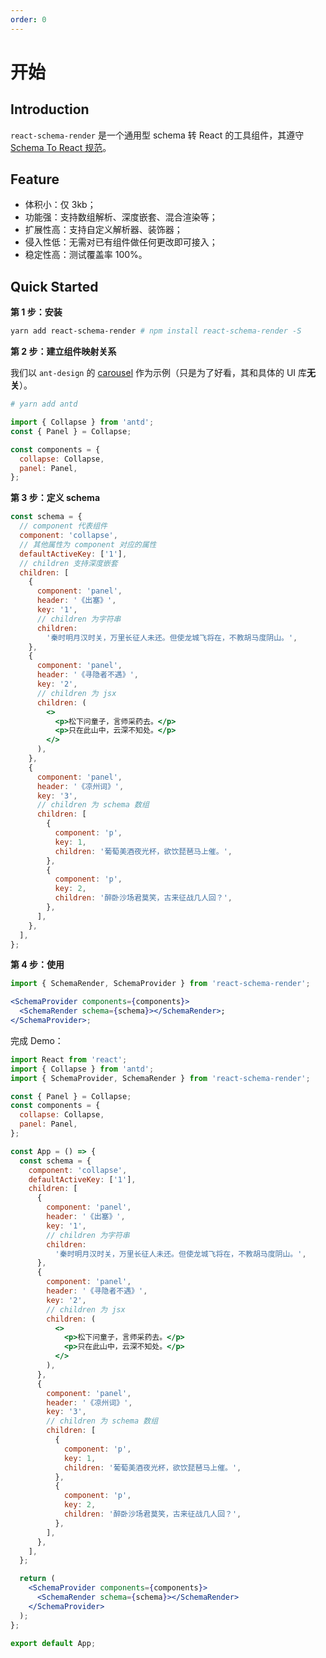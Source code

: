 ```yaml
---
order: 0
---
```


# 开始

<!-- ![npm version](https://img.shields.io/npm/v/@dream2023/react-schema-render?style=for-the-badge)
![npm bundle size](https://img.shields.io/bundlephobia/minzip/@dream2023/react-schema-render?style=for-the-badge)
![npm downloads](https://img.shields.io/npm/dt/@dream2023/react-schema-render?style=for-the-badge)
![NPM](https://img.shields.io/npm/l/@dream2023/react-schema-render?style=for-the-badge) -->

## Introduction

`react-schema-render` 是一个通用型 schema 转 React 的工具组件，其遵守 [Schema To React 规范](/standard)。

## Feature

- 体积小：仅 3kb；
- 功能强：支持数组解析、深度嵌套、混合渲染等；
- 扩展性高：支持自定义解析器、装饰器；
- 侵入性低：无需对已有组件做任何更改即可接入；
- 稳定性高：测试覆盖率 100%。

## Quick Started

**第 1 步：安装**

```bash | pure
yarn add react-schema-render # npm install react-schema-render -S
```

**第 2 步：建立组件映射关系**

我们以 `ant-design` 的 [carousel](https://ant.design/components/carousel-cn/) 作为示例（只是为了好看，其和具体的 UI 库**无关**）。

```bash | pure
# yarn add antd
```

```js | pure
import { Collapse } from 'antd';
const { Panel } = Collapse;

const components = {
  collapse: Collapse,
  panel: Panel,
};
```

**第 3 步：定义 schema**

```jsx | pure
const schema = {
  // component 代表组件
  component: 'collapse',
  // 其他属性为 component 对应的属性
  defaultActiveKey: ['1'],
  // children 支持深度嵌套
  children: [
    {
      component: 'panel',
      header: '《出塞》',
      key: '1',
      // children 为字符串
      children:
        '秦时明月汉时关，万里长征人未还。但使龙城飞将在，不教胡马度阴山。',
    },
    {
      component: 'panel',
      header: '《寻隐者不遇》',
      key: '2',
      // children 为 jsx
      children: (
        <>
          <p>松下问童子，言师采药去。</p>
          <p>只在此山中，云深不知处。</p>
        </>
      ),
    },
    {
      component: 'panel',
      header: '《凉州词》',
      key: '3',
      // children 为 schema 数组
      children: [
        {
          component: 'p',
          key: 1,
          children: '葡萄美酒夜光杯，欲饮琵琶马上催。',
        },
        {
          component: 'p',
          key: 2,
          children: '醉卧沙场君莫笑，古来征战几人回？',
        },
      ],
    },
  ],
};
```

**第 4 步：使用**

```jsx | pure
import { SchemaRender, SchemaProvider } from 'react-schema-render';

<SchemaProvider components={components}>
  <SchemaRender schema={schema}></SchemaRender>;
</SchemaProvider>;
```

完成 Demo：

```jsx
import React from 'react';
import { Collapse } from 'antd';
import { SchemaProvider, SchemaRender } from 'react-schema-render';

const { Panel } = Collapse;
const components = {
  collapse: Collapse,
  panel: Panel,
};

const App = () => {
  const schema = {
    component: 'collapse',
    defaultActiveKey: ['1'],
    children: [
      {
        component: 'panel',
        header: '《出塞》',
        key: '1',
        // children 为字符串
        children:
          '秦时明月汉时关，万里长征人未还。但使龙城飞将在，不教胡马度阴山。',
      },
      {
        component: 'panel',
        header: '《寻隐者不遇》',
        key: '2',
        // children 为 jsx
        children: (
          <>
            <p>松下问童子，言师采药去。</p>
            <p>只在此山中，云深不知处。</p>
          </>
        ),
      },
      {
        component: 'panel',
        header: '《凉州词》',
        key: '3',
        // children 为 schema 数组
        children: [
          {
            component: 'p',
            key: 1,
            children: '葡萄美酒夜光杯，欲饮琵琶马上催。',
          },
          {
            component: 'p',
            key: 2,
            children: '醉卧沙场君莫笑，古来征战几人回？',
          },
        ],
      },
    ],
  };

  return (
    <SchemaProvider components={components}>
      <SchemaRender schema={schema}></SchemaRender>
    </SchemaProvider>
  );
};

export default App;
```
